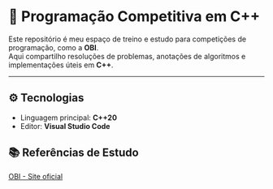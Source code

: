 # 🏁 Programação Competitiva em C++

Este repositório é meu espaço de treino e estudo para competições de programação, como a **OBI**.  
Aqui compartilho resoluções de problemas, anotações de algoritmos e implementações úteis em **C++**.

---

## ⚙️ Tecnologias

- Linguagem principal: **C++20**
- Editor: **Visual Studio Code**

## 📚 Referências de Estudo

[OBI - Site oficial](https://olimpiada.ic.unicamp.br) 


